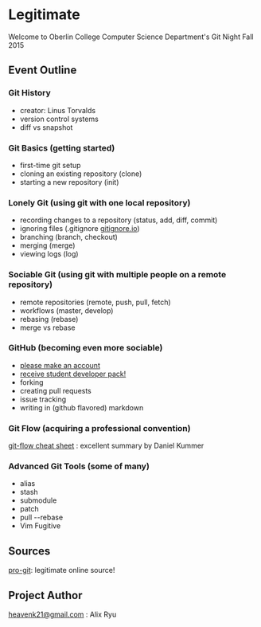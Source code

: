 # Legitimate
Welcome to Oberlin College Computer Science Department's Git Night Fall 2015

## Event Outline

### Git History
* creator: Linus Torvalds
* version control systems
* diff vs snapshot

### Git Basics (getting started)
* first-time git setup
* cloning an existing repository (clone)
* starting a new repository (init)

### Lonely Git (using git with one local repository)
* recording changes to a repository (status, add, diff, commit)
* ignoring files (.gitignore [gitignore.io](https://www.gitignore.io))
* branching (branch, checkout)
* merging (merge)
* viewing logs (log)

### Sociable Git (using git with multiple people on a remote repository)
* remote repositories (remote, push, pull, fetch)
* workflows (master, develop)
* rebasing (rebase)
* merge vs rebase

### GitHub (becoming even more sociable)
* [please make an account](https://github.com/join)
* [receive student developer pack!](https://education.github.com/)
* forking
* creating pull requests
* issue tracking
* writing in (github flavored) markdown

### Git Flow (acquiring a professional convention)
[git-flow cheat sheet](http://danielkummer.github.io/git-flow-cheatsheet/)
 : excellent summary by Daniel Kummer

### Advanced Git Tools (some of many)
* alias
* stash
* submodule
* patch
* pull --rebase
* Vim Fugitive

## Sources
[pro-git](https://git-scm.com/book/en/v2): legitimate online source!

## Project Author
heavenk21@gmail.com : Alix Ryu
